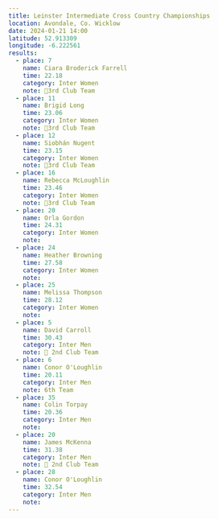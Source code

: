 ```yaml
---
title: Leinster Intermediate Cross Country Championships
location: Avondale, Co. Wicklow
date: 2024-01-21 14:00
latitude: 52.913309
longitude: -6.222561
results:
  - place: 7
    name: Ciara Broderick Farrell
    time: 22.18
    category: Inter Women
    note: 🥉3rd Club Team
  - place: 11
    name: Brigid Long
    time: 23.06
    category: Inter Women
    note: 🥉3rd Club Team
  - place: 12
    name: Siobhán Nugent
    time: 23.15
    category: Inter Women
    note: 🥉3rd Club Team
  - place: 16
    name: Rebecca McLoughlin
    time: 23.46
    category: Inter Women
    note: 🥉3rd Club Team
  - place: 20
    name: Orla Gordon
    time: 24.31
    category: Inter Women
    note: 
  - place: 24
    name: Heather Browning
    time: 27.58
    category: Inter Women
    note: 
  - place: 25
    name: Melissa Thompson 
    time: 28.12
    category: Inter Women
    note:  
  - place: 5
    name: David Carroll
    time: 30.43
    category: Inter Men
    note: 🥈 2nd Club Team
  - place: 6
    name: Conor O'Loughlin
    time: 20.11
    category: Inter Men
    note: 6th Team
  - place: 35
    name: Colin Torpay
    time: 20.36
    category: Inter Men
    note: 
  - place: 20
    name: James McKenna 
    time: 31.38
    category: Inter Men
    note: 🥈 2nd Club Team
  - place: 28
    name: Conor O'Loughlin
    time: 32.54
    category: Inter Men
    note: 
---
```

